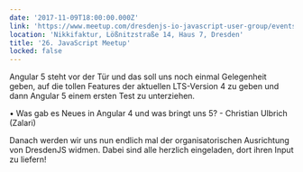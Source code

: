 ```yaml
---
date: '2017-11-09T18:00:00.000Z'
link: 'https://www.meetup.com/dresdenjs-io-javascript-user-group/events/xjdvpnywpbmb/'
location: 'Nikkifaktur, Lößnitzstraße 14, Haus 7, Dresden'
title: '26. JavaScript Meetup'
locked: false
---
```

Angular 5 steht vor der Tür und das soll uns noch einmal Gelegenheit geben, auf die tollen Features der aktuellen LTS-Version 4 zu geben und dann Angular 5 einem ersten Test zu unterziehen.

• Was gab es Neues in Angular 4 und was bringt uns 5? - Christian Ulbrich (Zalari)

Danach werden wir uns nun endlich mal der organisatorischen Ausrichtung von DresdenJS widmen. Dabei sind alle herzlich eingeladen, dort ihren Input zu liefern!
